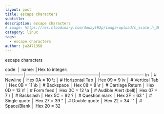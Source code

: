 ```yaml
---
layout: post
title: escape characters
subtitle: 
description: escape characters
# image: https://res.cloudinary.com/douayt92p/image/upload/c_scale,h_399,q_auto,w_700/v1593004373/pixabay/moon-5224745_1920_ufjpll.jpg
category: linux
tags:
  - escape characters
author: jw2471358
---
```


escape characters

code: │   name:                │Hex to integer:
──────│────────────────────────│──────────────
\n    │  # Newline             │  Hex 0A = 10
\t    │  # Horizontal Tab      │  Hex 09 = 9
\v    │  # Vertical Tab        │  Hex 0B = 11
\b    │  # Backspace           │  Hex 08 = 8
\r    │  # Carriage Return     │  Hex 0D = 13
\f    │  # Form feed           │  Hex 0C = 12
\a    │  # Audible Alert (bell)│  Hex 07 = 7
\\    │  # Backslash           │  Hex 5C = 92
\?    │  # Question mark       │  Hex 3F = 63
\'    │  # Single quote        │  Hex 27 = 39
\"    │  # Double quote        │  Hex 22 = 34
' '   │  # Space/Blank         │  Hex 20 = 32